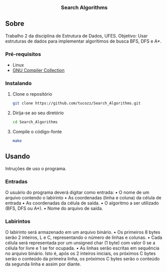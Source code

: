 <div align="center">
  <h3 align="center">Search Algorithms</h3>
</div>

## Sobre
Trabalho 2 da disciplina de Estrutura de Dados, UFES. Objetivo: Usar estruturas de dados para implementar algorítimos de busca BFS, DFS e A*.

### Pré-requisitos

- Linux
- [GNU Compiler Collection](https://gcc.gnu.org/)

### Instalando

1. Clone o repositório

   ```sh
   git clone https://github.com/tucozz/Search_Algorithms.git
   ```

2. Dirija-se ao seu diretório

   ```sh
   cd Search_Algorithms
   ```

3. Compile o código-fonte

   ```sh
   make
   ```

## Usando

Intruções de uso o programa.

### Entradas
O usuário do programa deverá digitar como entrada:
• O nome de um arquivo contendo o labirinto
• As coordenadas (linha e coluna) da célula de entrada
• As coordenadas da célula de saída.
• O algoritmo a ser utilizado (BFS, DFS ou A*).
• Nome do arquivo de saída.

### Labirintos
O labirinto será armazenado em um arquivo binário.
• Os primeiros 8 bytes serão 2 inteiros, L e C, representando o número
de linhas e colunas.
• Cada célula será representada por um unsigned char (1 byte) com
valor 0 se a célula for livre e 1 se for ocupada.
• As linhas serão escritas em sequência no arquivo binário. Isto é, após
os 2 inteiros iniciais, os próximos C bytes serão o conteúdo da primeira
linha, os próximos C bytes serão o conteúdo da segunda linha e assim
por diante.
